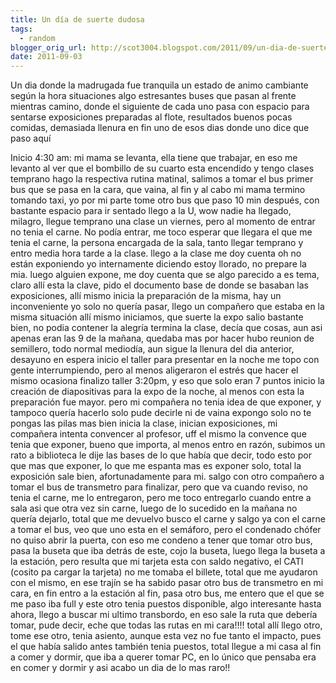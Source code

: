```yaml
---
title: Un día de suerte dudosa
tags:
  - random
blogger_orig_url: http://scot3004.blogspot.com/2011/09/un-dia-de-suerte-dudosa.html
date: 2011-09-03
---
```


Un dia donde la madrugada fue tranquila
un estado de animo cambiante según la hora situaciones algo estresantes
buses que pasan al frente mientras camino, donde el siguiente de cada uno pasa con espacio para sentarse
exposiciones preparadas al flote, resultados buenos
pocas comidas, demasiada llenura
en fin uno de esos dias donde uno dice que paso aquí

Inicio
4:30 am: mi mama se levanta, ella tiene que trabajar, en eso me levanto al ver que el bombillo de su cuarto esta encendido y tengo clases temprano
hago la respectiva rutina matinal, salimos a tomar el bus
primer bus que se pasa en la cara, que vaina, al fin y al cabo mi mama termino tomando taxi, yo por mi parte tome otro bus que paso 10 min después, con bastante espacio para ir sentado
llego a la U, wow nadie ha llegado, milagro, llegue temprano una clase un viernes, pero al momento de entrar no tenia el carne. No podía entrar, me toco esperar que llegara el que me tenia el carne, la persona encargada de la sala, tanto llegar temprano y entro media hora tarde a la clase.
llego a la clase me doy cuenta oh no están exponiendo
yo internamente diciendo estoy llorado, no prepare la mia. luego alguien expone, me doy cuenta que se algo parecido a es tema, claro allí esta la clave, pido el documento base de donde se basaban las exposiciones, allí mismo inicia la preparación de la misma, hay un inconveniente yo solo no quería pasar, llego un compañero que estaba en la misma situación allí mismo iniciamos, que suerte la expo salio bastante bien, no podia contener la alegría
termina la clase, decía que cosas, aun asi apenas eran las 9 de la mañana, quedaba mas por hacer
hubo reunion de semillero, todo normal
mediodía, aun sigue la llenura del dia anterior, desayuno en espera
inicio el taller para presentar en la noche me topo con gente interrumpiendo, pero al menos aligeraron el estrés que hacer el mismo ocasiona
finalizo taller 3:20pm, y eso que solo eran 7 puntos
inicio la creación de diapositivas para la expo de la noche, al menos con esta la preparación fue mayor. pero mi compañera no tenia idea de que exponer, y tampoco quería hacerlo solo pude decirle ni de vaina expongo solo no te pongas las pilas mas bien
inicia la clase, inician exposiciones, mi compañera intenta convencer al profesor, uff el mismo la convence que tenia que exponer, bueno que importa, al menos entro en razón, subimos un rato a biblioteca le dije las bases de lo que había que decir, todo esto por que mas que exponer, lo que me espanta mas es exponer solo, total la exposición sale bien, afortunadamente para mi.
salgo con otro compañero a tomar el bus de transmetro para finalizar, pero que va cuando reviso, no tenia el carne, me lo entregaron, pero me toco entregarlo cuando entre a sala asi que otra vez sin carne, luego de lo sucedido en la mañana no quería dejarlo, total que me devuelvo busco el carne y salgo ya con el carne a tomar el bus, veo que uno esta en el semáforo, pero el condenado chófer no quiso abrir la puerta, con eso me condeno a tener que tomar otro bus, pasa la buseta que iba detrás de este, cojo la buseta, luego llega la buseta a la estación, pero resulta que mi tarjeta esta con saldo negativo, el CATI (cosito pa cargar la tarjeta) no me tomaba el billete, total que me ayudaron con el mismo, en ese trajín se ha sabido pasar otro bus de transmetro en mi cara, en fin entro a la estación al fin, pasa otro bus, me entero que el que se me paso iba full y este otro tenia puestos disponible, algo interesante hasta ahora, llego a buscar mi ultimo transbordo, en eso sale la ruta que debería tomar, pude decir, eche que todas las rutas en mi cara!!!! total allí llego otro, tome ese otro, tenia asiento, aunque esta vez no fue tanto el impacto, pues el que había salido antes también tenia puestos, total llegue a mi casa al fin a comer y dormir, que iba a querer tomar PC, en lo único que pensaba era en comer y dormir y asi acabo un dia de lo mas raro!!
